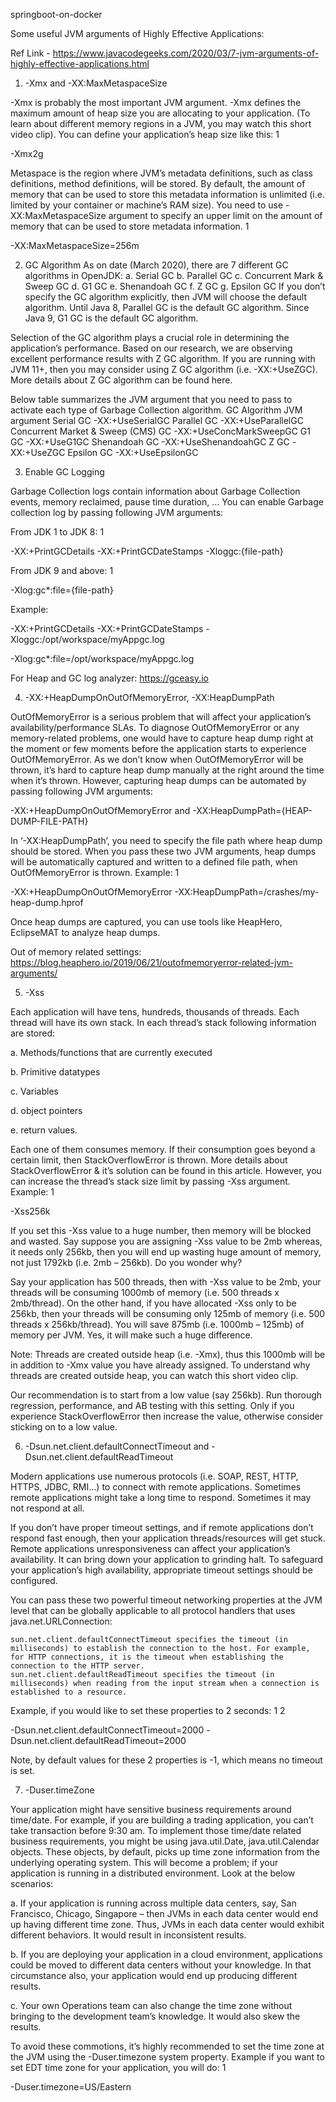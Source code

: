 springboot-on-docker

Some useful JVM arguments of Highly Effective Applications:

Ref Link - https://www.javacodegeeks.com/2020/03/7-jvm-arguments-of-highly-effective-applications.html

1. -Xmx and -XX:MaxMetaspaceSize

-Xmx is probably the most important JVM argument. 
-Xmx defines the maximum amount of heap size you are allocating to 
your application. (To learn about different memory regions in a JVM, 
you may watch this short video clip). You can define your 
application’s heap size like this:
1
	
-Xmx2g

Metaspace is the region where JVM’s metadata definitions, such as class definitions, method definitions, will be stored.  By default, the amount of memory that can be used to store this metadata information is unlimited (i.e. limited by your container or machine’s RAM size). You need to use -XX:MaxMetaspaceSize argument to specify an upper limit on the amount of memory that can be used to store metadata information.
1
	
-XX:MaxMetaspaceSize=256m


2. GC Algorithm
As on date (March 2020), there are 7 different GC algorithms in OpenJDK:
a. Serial GC
b. Parallel GC
c. Concurrent Mark & Sweep GC
d. G1 GC
e. Shenandoah GC
f. Z GC
g. Epsilon GC
If you don’t specify the GC algorithm explicitly, 
then JVM will choose the default algorithm. 
Until Java 8, Parallel GC is the default GC algorithm. 
Since Java 9, G1 GC is the default GC algorithm.

Selection of the GC algorithm plays a crucial role in 
determining the application’s performance. 
Based on our research, we are observing excellent performance 
results with Z GC algorithm. If you are running with JVM 11+, 
then you may consider using Z GC algorithm 
(i.e. -XX:+UseZGC). 
More details about Z GC algorithm can be found here.

Below table summarizes the JVM argument that you need to pass to activate each type of Garbage Collection algorithm.
GC Algorithm	JVM argument
Serial GC	-XX:+UseSerialGC
Parallel GC	-XX:+UseParallelGC
Concurrent Market & Sweep (CMS) GC	-XX:+UseConcMarkSweepGC
G1 GC	-XX:+UseG1GC
Shenandoah GC	-XX:+UseShenandoahGC
Z GC	-XX:+UseZGC
Epsilon GC	-XX:+UseEpsilonGC


3. Enable GC Logging

Garbage Collection logs contain information about Garbage Collection events, memory reclaimed, pause time duration, … You can enable Garbage collection log by passing following JVM arguments:

From JDK 1 to JDK 8:
1
	
-XX:+PrintGCDetails -XX:+PrintGCDateStamps -Xloggc:{file-path}

From JDK 9 and above:
1
	
-Xlog:gc*:file={file-path}

Example:
	
-XX:+PrintGCDetails -XX:+PrintGCDateStamps -Xloggc:/opt/workspace/myAppgc.log
 
-Xlog:gc*:file=/opt/workspace/myAppgc.log

For Heap and GC log analyzer: https://gceasy.io

4. -XX:+HeapDumpOnOutOfMemoryError, -XX:HeapDumpPath

OutOfMemoryError is a serious problem that will affect your application’s availability/performance SLAs. To diagnose OutOfMemoryError or any memory-related problems, one would have to capture heap dump right at the moment or few moments before the application starts to experience OutOfMemoryError. As we don’t know when OutOfMemoryError will be thrown, it’s hard to capture heap dump manually at the right around the time when it’s thrown. However, capturing heap dumps can be automated by passing following JVM arguments:

 -XX:+HeapDumpOnOutOfMemoryError and -XX:HeapDumpPath={HEAP-DUMP-FILE-PATH}

In ‘-XX:HeapDumpPath’, you need to specify the file path where heap dump should be stored. When you pass these two JVM arguments, heap dumps will be automatically captured and written to a defined file path, when OutOfMemoryError is thrown. Example:
1
	
-XX:+HeapDumpOnOutOfMemoryError -XX:HeapDumpPath=/crashes/my-heap-dump.hprof

Once heap dumps are captured, you can use tools like HeapHero, EclipseMAT to analyze heap dumps.

Out of memory related settings:
https://blog.heaphero.io/2019/06/21/outofmemoryerror-related-jvm-arguments/

5. -Xss

Each application will have tens, hundreds, thousands of threads. Each thread will have its own stack. In each thread’s stack following information are stored:

a. Methods/functions that are currently executed

b. Primitive datatypes

c. Variables

d. object pointers

e. return values.

Each one of them consumes memory. If their consumption goes beyond a certain limit, then StackOverflowError is thrown. More details about StackOverflowError & it’s solution can be found in this article. However, you can increase the thread’s stack size limit by passing -Xss argument. Example:
1
	
-Xss256k

If you set this -Xss value to a huge number, then memory will be blocked and wasted. Say suppose you are assigning -Xss value to be 2mb whereas, it needs only 256kb, then you will end up wasting huge amount of memory, not just 1792kb (i.e. 2mb – 256kb). Do you wonder why?

Say your application has 500 threads, then with -Xss value to be 2mb, your threads will be consuming 1000mb of memory (i.e. 500 threads x 2mb/thread). On the other hand, if you have allocated -Xss only to be 256kb, then your threads will be consuming only 125mb of memory (i.e. 500 threads x 256kb/thread). You will save 875mb (i.e. 1000mb – 125mb) of memory per JVM. Yes, it will make such a huge difference.

Note: Threads are created outside heap (i.e. -Xmx), thus this 1000mb will be in addition to -Xmx value you have already assigned. To understand why threads are created outside heap, you can watch this short video clip.

Our recommendation is to start from a low value (say 256kb). Run thorough regression, performance, and AB testing with this setting. Only if you experience StackOverflowError then increase the value, otherwise consider sticking on to a low value. 


6. -Dsun.net.client.defaultConnectTimeout and -Dsun.net.client.defaultReadTimeout

Modern applications use numerous protocols (i.e. SOAP, REST, HTTP, HTTPS, JDBC, RMI…) to connect with remote applications. Sometimes remote applications might take a long time to respond. Sometimes it may not respond at all.

If you don’t have proper timeout settings, and if remote applications don’t respond fast enough, then your application threads/resources will get stuck. Remote applications unresponsiveness can affect your application’s availability. It can bring down your application to grinding halt. To safeguard your application’s high availability, appropriate timeout settings should be configured.

You can pass these two powerful timeout networking properties at the JVM level that can be globally applicable to all protocol handlers that uses java.net.URLConnection:

    sun.net.client.defaultConnectTimeout specifies the timeout (in milliseconds) to establish the connection to the host. For example, for HTTP connections, it is the timeout when establishing the connection to the HTTP server.
    sun.net.client.defaultReadTimeout specifies the timeout (in milliseconds) when reading from the input stream when a connection is established to a resource.

Example, if you would like to set these properties to 2 seconds:
1
2
	
-Dsun.net.client.defaultConnectTimeout=2000
-Dsun.net.client.defaultReadTimeout=2000

Note, by default values for these 2 properties is -1, which means no timeout is set.


7. -Duser.timeZone

Your application might have sensitive business requirements around time/date. For example, if you are building a trading application, you can’t take transaction before 9:30 am. To implement those time/date related business requirements, you might be using java.util.Date, java.util.Calendar objects. These objects, by default, picks up time zone information from the underlying operating system. This will become a problem; if your application is running in a distributed environment. Look at the below scenarios:

a. If your application is running across multiple data centers, say, San Francisco, Chicago, Singapore – then JVMs in each data center would end up having different time zone. Thus, JVMs in each data center would exhibit different behaviors. It would result in inconsistent results.

b. If you are deploying your application in a cloud environment, applications could be moved to different data centers without your knowledge. In that circumstance also, your application would end up producing different results.

c. Your own Operations team can also change the time zone without bringing to the development team’s knowledge. It would also skew the results.

To avoid these commotions, it’s highly recommended to set the time zone at the JVM using the -Duser.timezone system property. Example if you want to set EDT time zone for your application, you will do:
1
	
-Duser.timezone=US/Eastern
